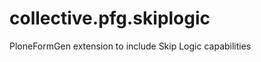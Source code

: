 collective.pfg.skiplogic
========================

PloneFormGen extension to include Skip Logic capabilities
